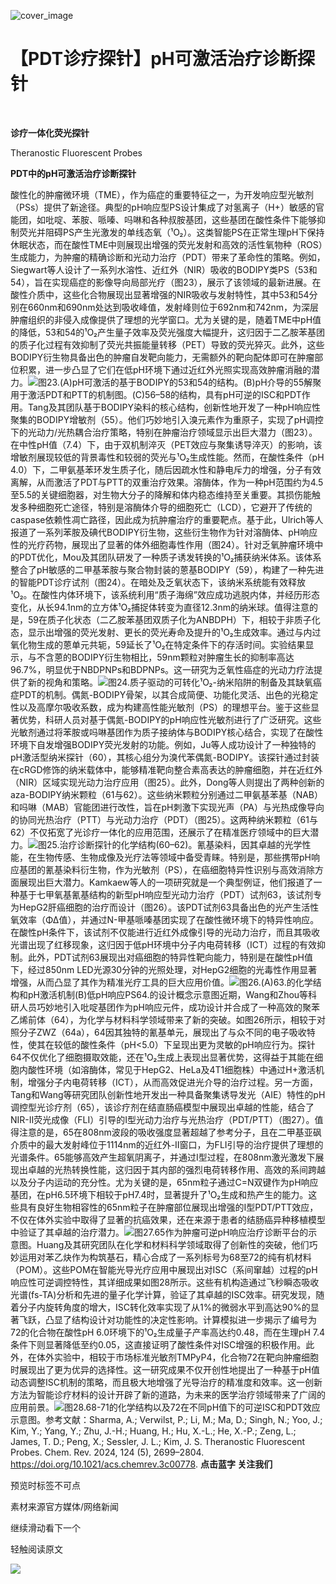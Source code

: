 ﻿![cover_image](https://mmbiz.qpic.cn/mmbiz_jpg/wzBk7nZmzgr1WXjTktOVvNC9rplNR1kjfeOKWWkVZabqw9XsSDicK1bpYBw7mQGoh2GwzU9mqI81p7FYibfQEUJg/0?wx_fmt=jpeg) 

#  【PDT诊疗探针】pH可激活治疗诊断探针 
 


‍
‍

**诊疗一体化荧光探针**

Theranostic Fluorescent Probes

**PDT中的pH可激活治疗诊断探针**

酸性化的肿瘤微环境（TME），作为癌症的重要特征之一，为开发响应型光敏剂（PSs）提供了新途径。典型的pH响应型PS设计集成了对氢离子（H+）敏感的官能团，如吡啶、苯胺、哌嗪、吗啉和各种叔胺基团，这些基团在酸性条件下能够抑制荧光并阻碍PS产生光激发的单线态氧（¹O₂）。这类智能PS在正常生理pH下保持休眠状态，而在酸性TME中则展现出增强的荧光发射和高效的活性氧物种（ROS）生成能力，为肿瘤的精确诊断和光动力治疗（PDT）带来了革命性的策略。例如，Siegwart等人设计了一系列水溶性、近红外（NIR）吸收的BODIPY类PS（53和54），旨在实现癌症的影像导向局部光疗（图23），展示了该领域的最新进展。在酸性介质中，这些化合物展现出显著增强的NIR吸收与发射特性，其中53和54分别在660nm和690nm处达到吸收峰值，发射峰则位于692nm和742nm，为深层肿瘤组织的非侵入成像提供了理想的光学窗口。尤为关键的是，随着TME中pH值的降低，53和54的¹O₂产生量子效率及荧光强度大幅提升，这归因于二乙胺苯基团的质子化过程有效抑制了荧光共振能量转移（PET）导致的荧光猝灭。此外，这些BODIPY衍生物具备出色的肿瘤自发靶向能力，无需额外的靶向配体即可在肿瘤部位积累，进一步凸显了它们在低pH环境下通过近红外光照实现高效肿瘤消融的潜力。![](../asset/2024-06-03_7fee51546ce7ab08d08eeebb1819efb5_0.png)图23.(A)pH可激活的基于BODIPY的53和54的结构。(B)pH介导的55解聚用于激活PDT和PTT的机制图。(C)56–58的结构，具有pH可逆的ISC和PDT作用。Tang及其团队基于BODIPY染料的核心结构，创新性地开发了一种pH响应性聚集的BODIPY增敏剂（55）。他们巧妙地引入溴元素作为重原子，实现了pH调控下的光动力/光热耦合治疗策略，特别在肿瘤治疗领域显示出巨大潜力（图23）。在中性pH值（7.4）下，由于双机制淬灭（PET效应与聚集诱导淬灭）的影响，该增敏剂展现较低的背景毒性和较弱的荧光与¹O₂生成性能。然而，在酸性条件（pH 4.0）下，二甲氨基苯环发生质子化，随后因疏水性和静电斥力的增强，分子有效离解，从而激活了PDT与PTT的双重治疗效果。溶酶体，作为一种pH范围约为4.5至5.5的关键细胞器，对生物大分子的降解和体内稳态维持至关重要。其损伤能触发多种细胞死亡途径，特别是溶酶体介导的细胞死亡（LCD），它避开了传统的caspase依赖性凋亡路径，因此成为抗肿瘤治疗的重要靶点。基于此，Ulrich等人报道了一系列苯胺及碘代BODIPY衍生物，这些衍生物作为针对溶酶体、pH响应性的光疗药物，展现出了显著的体外细胞毒性作用（图24）。针对乏氧肿瘤环境中的PDT优化，Mou及其团队研发了一种质子诱发转换的¹O₂捕获纳米体系。该体系整合了pH敏感的二甲基苯胺与聚合物封装的蒽基BODIPY（59），构建了一种先进的智能PDT诊疗试剂（图24）。在暗处及乏氧状态下，该纳米系统能有效释放¹O₂。在酸性内体环境下，该系统利用“质子海绵”效应成功逃脱内体，并经历形态变化，从长94.1nm的立方体¹O₂捕捉体转变为直径12.3nm的纳米球。值得注意的是，59在质子化状态（二乙胺苯基团双质子化为ANBDPH）下，相较于非质子化态，显示出增强的荧光发射、更长的荧光寿命及提升的¹O₂生成效率。通过与内过氧化物生成的蒽单元共轭，59延长了¹O₂在特定条件下的存活时间。实验结果显示，与不含蒽的BODIPY衍生物相比，59nm颗粒对肿瘤生长的抑制率高达96.7%，明显优于NBDPNPs和BDPNPs。这一研究为乏氧性癌症的光动力疗法提供了新的视角和策略。![](../asset/2024-06-03_e08715ec9a16224e035469cc9c241254_1.png)图24.质子驱动的可转化¹O₂-纳米陷阱的制备及其缺氧癌症PDT的机制。偶氮-BODIPY骨架，以其合成简便、功能化灵活、出色的光稳定性以及高摩尔吸收系数，成为构建高性能光敏剂（PS）的理想平台。鉴于这些显著优势，科研人员对基于偶氮-BODIPY的pH响应性光敏剂进行了广泛研究。这些光敏剂通过将苯胺或吗啉基团作为质子接纳体与BODIPY核心结合，实现了在酸性环境下自发增强BODIPY荧光发射的功能。例如，Ju等人成功设计了一种独特的pH激活型纳米探针（60），其核心组分为溴代苯偶氮-BODIPY。该探针通过封装在cRGD修饰的纳米载体中，能够精准靶向整合素高表达的肿瘤细胞，并在近红外（NIR）区域实现光动力治疗应用（图25）。此外，Dong等人则提出了两种创新的aza-BODIPY纳米颗粒（61与62）。这些纳米颗粒分别通过二甲氨基苯基（NAB）和吗啉（MAB）官能团进行改性，旨在pH刺激下实现光声（PA）与光热成像导向的协同光热治疗（PTT）与光动力治疗（PDT）（图25）。这两种纳米颗粒（61与62）不仅拓宽了光诊疗一体化的应用范围，还展示了在精准医疗领域中的巨大潜力。![](../asset/2024-06-03_300a63db15a145a730ed3eb718dce57e_2.png)图25.治疗诊断探针的化学结构(60–62)。氰基染料，因其卓越的光学性能，在生物传感、生物成像及光疗法等领域中备受青睐。特别是，那些携带pH响应基团的氰基染料衍生物，作为光敏剂（PS），在癌细胞特异性识别与高效消除方面展现出巨大潜力。Kamkaew等人的一项研究就是一个典型例证，他们报道了一种基于七甲氧基氰基结构的新型pH响应型光动力治疗（PDT）试剂63，该试剂专为HepG2肝癌细胞的治疗而设计（图26）。该PDT试剂63具备出色的光产生活性氧效率（ΦΔ值），并通过N-甲基哌嗪基团实现了在酸性微环境下的特异性响应。在酸性pH条件下，该试剂不仅能进行近红外成像引导的光动力治疗，而且其吸收光谱出现了红移现象，这归因于低pH环境中分子内电荷转移（ICT）过程的有效抑制。此外，PDT试剂63展现出对癌细胞的特异性靶向能力，特别是在酸性pH值下，经过850nm LED光源30分钟的光照处理，对HepG2细胞的光毒性作用显著增强，从而凸显了其作为精准光疗工具的巨大应用价值。![](../asset/2024-06-03_9a83dde7f28c85309760a1da2341a5e3_3.png)图26.(A)63.的化学结构和pH激活机制(B)低pH响应PS64.的设计概念示意图近期，Wang和Zhou等科研人员巧妙地引入吡啶基团作为pH响应元件，成功设计并合成了一种高效的聚苯乙烯前体（64），为化学与材料科学领域带来了新的突破。如图26所示，相较于对照分子ZWZ（64a），64因其独特的氰基单元，展现出了与众不同的电子吸收特性，使其在较低的酸性条件（pH&lt;5.0）下呈现出更为灵敏的pH响应行为。探针64不仅优化了细胞摄取效能，还在¹O₂生成上表现出显著优势，这得益于其能在细胞内酸性环境（如溶酶体，常见于HepG2、HeLa及4T1细胞株）中通过H+激活机制，增强分子内电荷转移（ICT），从而高效促进光介导的治疗过程。另一方面，Tang和Wang等研究团队创新性地开发出一种具备聚集诱导发光（AIE）特性的pH调控型光诊疗剂（65），该诊疗剂在结直肠癌模型中展现出卓越的性能，结合了NIR-II荧光成像（FLI）引导的I型光动力治疗与光热治疗（PDT/PTT）（图27）。值得注意的是，65在808nm波段的吸收强度显著超越了参考分子，且在二甲基亚砜介质中的最大发射峰位于1114nm的近红外-II窗口，为FLI引导的治疗提供了理想的光谱条件。65能够高效产生超氧阴离子，并通过I型过程，在808nm激光激发下展现出卓越的光热转换性能，这归因于其内部的强烈电荷转移作用、高效的系间跨越以及分子内运动的充分性。尤为关键的是，65nm粒子通过C=N双键作为pH响应基团，在pH6.5环境下相较于pH7.4时，显著提升了¹O₂生成和热产生的能力。这些具有良好生物相容性的65nm粒子在肿瘤部位展现出增强的I型PDT/PTT效应，不仅在体外实验中取得了显著的抗癌效果，还在来源于患者的结肠癌异种移植模型中验证了其卓越的治疗潜力。![](../asset/2024-06-03_5253112936083de916837438bb0f3a9d_4.png)图27.65作为肿瘤可逆pH响应治疗诊断平台的示意图。Huang及其研究团队在化学和材料科学领域取得了创新性的突破，他们巧妙运用对苯乙炔作为构筑基石，精心合成了一系列标号为68至72的纯有机材料（POM）。这些POM在智能光导光疗应用中展现出对ISC（系间窜越）过程的pH响应性可逆调控特性，其详细成果如图28所示。这些有机构造通过飞秒瞬态吸收光谱(fs-TA)分析和先进的量子化学计算，验证了其卓越的ISC效率。研究发现，随着分子内旋转角度的增大，ISC转化效率实现了从1%的微弱水平到高达90%的显著飞跃，凸显了结构设计对功能性的决定性影响。计算模拟进一步揭示了编号为72的化合物在酸性pH 6.0环境下的¹O₂生成量子产率高达约0.48，而在生理pH 7.4条件下则显著降低至约0.05，这直接证明了酸性条件对ISC增强的积极作用。此外，在体外实验中，相较于市场标准光敏剂TMPyP4，化合物72在靶向肿瘤细胞时展现出了更为优异的选择性。这一研究成果不仅开创性地提出了一种基于pH值动态调整ISC机制的策略，而且极大地增强了光导治疗的精准度和效率。这一创新方法为智能诊疗材料的设计开辟了新的道路，为未来的医学治疗领域带来了广阔的应用前景。![](../asset/2024-06-03_8971a7967fb7153ddc26eb6a5daf7985_5.png)图28.68-71的化学结构以及72在不同pH值下的可逆ISC和PDT效应示意图。参考文献：Sharma, A.; Verwilst, P.; Li, M.; Ma, D.; Singh, N.; Yoo, J.; Kim, Y.; Yang, Y.; Zhu, J.-H.; Huang, H.; Hu, X.-L.; He, X.-P.; Zeng, L.; James, T. D.; Peng, X.; Sessler, J. L.; Kim, J. S. Theranostic Fluorescent Probes. Chem. Rev. 2024, 124 (5), 2699–2804. https://doi.org/10.1021/acs.chemrev.3c00778.
**点击蓝字 关注我们**
‍
‍

预览时标签不可点

素材来源官方媒体/网络新闻

  继续滑动看下一个 

 轻触阅读原文 

  ![](http://mmbiz.qpic.cn/mmbiz_png/wzBk7nZmzgq7v9Dg22Sz7VtfIJUOJaRx0AfgRtlrKZzKwOhTlicicAor2tvrgf1LUONnpYH3wKPRRrtL6nCvs0tQ/0?wx_fmt=png)  

